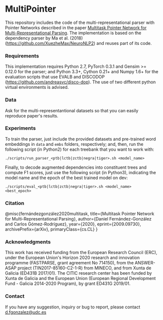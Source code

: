 # MultiPointer
This repository includes the code of the multi-representational parser with Pointer Networks described in the paper [Multitask Pointer Network for Multi-Representational Parsing](https://github.com/danifg/MultiPointer). The implementation is based on the dependency parser by Ma et al. (2018) (https://github.com/XuezheMax/NeuroNLP2) and reuses part of its code.

### Requirements
This implementation requires Python 2.7, PyTorch 0.3.1 and Gensim >= 0.12.0 for the parser; and Python 3.3+, Cython 0.21+ and Numpy 1.6+ for the evaluation scripts that use EVALB and DISCODOP (https://github.com/andreasvc/disco-dop). The use of two different python virtual environments is advised.
  
### Data

Ask for the multi-representantional datasets so that you can easily reproduce paper's results.

### Experiments
To train the parser, just include the provided datasets and pre-trained word embeddings in ``data`` and ``embs`` folders, respectively; and, then, run the following script (in Python2) for each treebank that you want to work with:

    ./scripts/run_parser_<ptb|lctb|zctb|negra|tiger>.sh <model_name>

Finally, to decode augmented dependencies into constituent trees and compute F1 scores, just use the following script (in Python3), indicating the model name and the epoch of the best trained model on dev:

    ./scripts/eval_<ptb|lctb|zctb|negra|tiger>.sh <model_name> <best_epoch>

### Citation

  @misc{fernándezgonzález2020multitask,
      title={Multitask Pointer Network for Multi-Representational Parsing}, 
      author={Daniel Fernández-González and Carlos Gómez-Rodríguez},
      year={2020},
      eprint={2009.09730},
      archivePrefix={arXiv},
      primaryClass={cs.CL}
  }
    
### Acknowledgments
This work has received funding from the European Research Council (ERC), under the European Union's Horizon 2020 research and innovation programme (FASTPARSE, grant agreement No 714150), from the ANSWER-ASAP project (TIN2017-85160-C2-1-R) from MINECO, and from Xunta de Galicia (ED431B 2017/01). The CITIC research center has been funded by Xunta de Galicia and the European Union (European Regional Development Fund - Galicia 2014-2020 Program), by grant ED431G 2019/01.

### Contact
If you have any suggestion, inquiry or bug to report, please contact d.fgonzalez@udc.es

